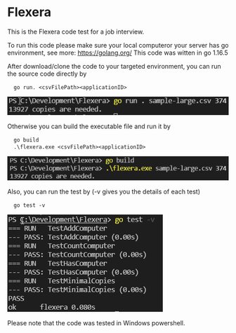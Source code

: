 # Flexera

This is the Flexera code test for a job interview.

To run this code please make sure your local computeror your server has go environment, see more: https://golang.org/ 
This code was witten in go 1.16.5

After download/clone the code to your targeted environment, you can run the source code directly by 
```
  go run. <csvFilePath><applicationID>
```
![alt text](https://github.com/jie1311/Flexera/blob/main/img/go_run.png?raw=true)

Otherwise you can build the executable file and run it by
```
  go build
  .\flexera.exe <csvFilePath><applicationID>
```
![alt text](https://github.com/jie1311/Flexera/blob/main/img/go_build.png?raw=true)

Also, you can run the test by (-v gives you the details of each test)
```
  go test -v
```
![alt text](https://github.com/jie1311/Flexera/blob/main/img/go_test.png?raw=true)

Please note that the code was tested in Windows powershell.
